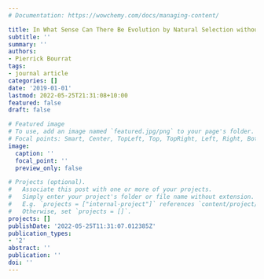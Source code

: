```yaml
---
# Documentation: https://wowchemy.com/docs/managing-content/

title: In What Sense Can There Be Evolution by Natural Selection without Perfect Inheritance?
subtitle: ''
summary: ''
authors:
- Pierrick Bourrat
tags:
- journal article
categories: []
date: '2019-01-01'
lastmod: 2022-05-25T21:31:08+10:00
featured: false
draft: false

# Featured image
# To use, add an image named `featured.jpg/png` to your page's folder.
# Focal points: Smart, Center, TopLeft, Top, TopRight, Left, Right, BottomLeft, Bottom, BottomRight.
image:
  caption: ''
  focal_point: ''
  preview_only: false

# Projects (optional).
#   Associate this post with one or more of your projects.
#   Simply enter your project's folder or file name without extension.
#   E.g. `projects = ["internal-project"]` references `content/project/deep-learning/index.md`.
#   Otherwise, set `projects = []`.
projects: []
publishDate: '2022-05-25T11:31:07.012385Z'
publication_types:
- '2'
abstract: ''
publication: ''
doi: ''
---
```

